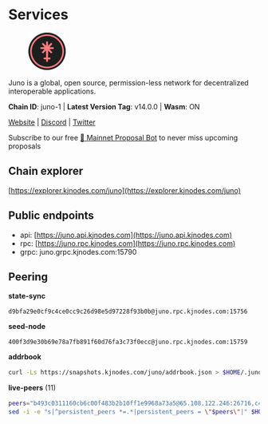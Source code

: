 # Services

<figure><img src="https://raw.githubusercontent.com/kj89/cosmos-images/main/logos/juno.png" alt=""><figcaption></figcaption></figure>

Juno is a global, open source, permission-less  network for decentralized interoperable applications.

**Chain ID**: juno-1 | **Latest Version Tag**: v14.0.0 | **Wasm**: ON

[Website](https://www.junonetwork.io) | [Discord](https://discord.gg/qJxgUSGHbb) | [Twitter](https://twitter.com/JunoNetwork)



Subscribe to our free [🤖 Mainnet Proposal Bot](https://t.me/kjnodes_proposal_bot) to never miss upcoming proposals


## Chain explorer
[https://explorer.kjnodes.com/juno](https://explorer.kjnodes.com/juno)

## Public endpoints

* api: [https://juno.api.kjnodes.com](https://juno.api.kjnodes.com)
* rpc: [https://juno.rpc.kjnodes.com](https://juno.rpc.kjnodes.com)
* grpc: juno.grpc.kjnodes.com:15790

## Peering

**state-sync**

```text
d9bfa29e0cf9c4ce0cc9c26d98e5d97228f93b0b@juno.rpc.kjnodes.com:15756
```

**seed-node**

```text
400f3d9e30b69e78a7fb891f60d76fa3c73f0ecc@juno.rpc.kjnodes.com:15759
```

**addrbook**
```bash
curl -Ls https://snapshots.kjnodes.com/juno/addrbook.json > $HOME/.juno/config/addrbook.json
```

**live-peers** (11)
```bash
peers="b493c0311160cb6c00f483b2b10ff1e9968a73a5@65.108.122.246:26716,c44a49da8adf6ab86a26c9b7fa53da179597605b@85.10.243.90:26656,b9f18cfdcec405987335681eccb5ab3288225846@141.95.155.224:10056,d8f1174a61bf1708f167163f8986db59c6695a29@171.244.137.23:26656,2832bdb0a1bdddb2b17d1229a799290222c085d0@135.125.189.131:33095,a6955453548eb1bcaf1edaabc171b6c3bef2ff37@95.216.4.104:6006,d83892be2e6efc38e255943ce86ae8229d2aee90@178.128.220.188:26656,86bc38c6148fac78e8fa4ffa567b6ca444c4e7e2@88.198.47.84:26656,60493cb0f123f7717bfcb4432539a0a37a02df97@65.108.64.5:26656,b2bc63857693bf901ea76865cd08fa319fee26b5@148.113.8.63:12656,d9bfa29e0cf9c4ce0cc9c26d98e5d97228f93b0b@65.109.88.38:15756"
sed -i -e "s|^persistent_peers *=.*|persistent_peers = \"$peers\"|" $HOME/.juno/config/config.toml
```
